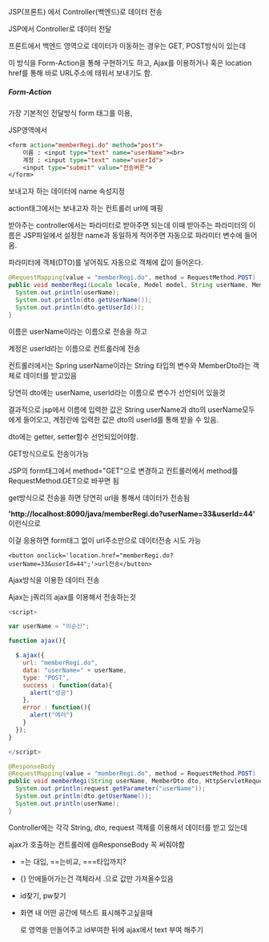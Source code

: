 JSP(프론트)  에서 Controller(백엔드)로 데이터 전송

JSP에서 Controller로 데이터 전달

프론트에서 백엔드 영역으로 데이터가 이동하는 경우는 GET, POST방식이 있는데

이 방식을 Form-Action을 통해 구현하기도 하고, Ajax를 이용하거나 혹은 location href를 통해 바로 URL주소에 태워서 보내기도 함.



##### Form-Action

가장 기본적인 전달방식 form 태그를 이용,

JSP영역에서

```jsp
<form action="memberRegi.do" method="post">
	이름 : <input type="text" name="userName"><br>
	계정 : <input type="text" name="userId">
	<input type="submit" value="전송버튼">
</form>
```

보내고자 하는 데이터에 name 속성지정

action태그에서는 보내고자 하는 컨트롤러 url에 매핑

받아주는 controller에서는 파라미터로 받아주면 되는데 이때 받아주는 파라미터의 이름은 JSP파일에서 설정한 name과 동일하게 적어주면 자동으로 파라미터 변수에 들어옴.

파라미터에 객체(DTO)를 넣어줘도 자동으로 객체에 값이 들어온다.

```java
@RequestMapping(value = "memberRegi.do", method = RequestMethod.POST)
public void memberRegi(Locale locale, Model model, String userName, MemberDto dto) {
  System.out.println(userName);
  System.out.println(dto.getUserName());
  System.out.println(dto.getUserId());
}
```

이름은 userName이라는 이름으로 전송을 하고

계정은 userId라는 이름으로 컨트롤러에 전송

컨트롤러에서는 Spring userName이라는 String 타입의 변수와 MemberDto라는 객체로 데이터를 받고있음

당연히 dto에는 userName, userId라는 이름으로 변수가 선언되어 있을것

결과적으로 jsp에서 이름에 입력한 값은 String userName과 dto의 userName모두에게 들어오고, 계정란에 입력한 값은 dto의 userId를 통해 받을 수 있음.

dto에는 getter, setter함수 선언되있어야함.



GET방식으로도 전송이가능

JSP의 form태그에서 method="GET"으로 변경하고 컨트롤러에서 method를 RequestMethod.GET으로 바꾸면 됨

get방식으로 전송을 하면 당연히 url을 통해서 데이터가 전송됨 

**'http://localhost:8090/java/memberRegi.do?userName=33&userId=44'** 이런식으로

이걸 응용하면 form태그 없이 url주소만으로 데이터전송 시도 가능

```
<button onclick='location.href="memberRegi.do?userName=33&userId=44";'>url전송</button>
```



Ajax방식을 이용한 데이터 전송

Ajax는 j쿼리의 ajax를 이용해서 전송하는것

```js
<script>

var userName = "이순신";

function ajax(){

  $.ajax({
    url: "memberRegi.do",
    data: "userName=" + userName,
    type: "POST",
    success : function(data){
      alert("성공")
    },
    error : function(){
      alert("에러")		
    }
  });
}

</script>
```

```java
@ResponseBody
@RequestMapping(value = "memberRegi.do", method = RequestMethod.POST)
public void memberRegi(String userName, MemberDto dto, HttpServletRequest request) {
  System.out.println(request.getParameter("userName"));
  System.out.println(dto.getUserName());
  System.out.println(userName);
}
```

Controller에는 각각 String, dto, request 객체를 이용해서 데이터를 받고 있는데

ajax가 호출하는 컨트롤러에 @ResponseBody 꼭 써줘야함



- =는 대입, ==는비교, ===타입까지?
- {} 안에들어가는건 객체라서 .으로 값만 가져올수있음

- id찾기, pw찾기

- 화면 내 어떤 공간에 텍스트 표시해주고싶을때 <div>로 영역을 만들어주고 id부여한 뒤에 ajax에서 text 부여 해주기
